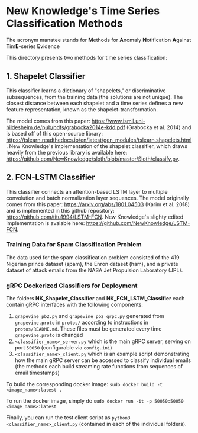 # New Knowledge's Time Series Classification Methods

The acronym manatee stands for **M**ethods for **A**nomaly **N**otification **A**gainst **T**im**E**-series **E**vidence

This directory presents two methods for time series classification:

## 1. Shapelet Classifier

This classifier learns a dictionary of "shapelets," or discriminative subsequences, from the training data (the solutions are not unique). The closest distance between each shapelet and a time series defines a new feature representation, known as the shapelet-transformation. 

The model comes from this paper: https://www.ismll.uni-hildesheim.de/pub/pdfs/grabocka2014e-kdd.pdf (Grabocka et al. 2014) and is based off of this open-source library: https://tslearn.readthedocs.io/en/latest/gen_modules/tslearn.shapelets.html. New Knowledge's implementation of the shapelet classifier, which draws heavily from the previous library is available here: https://github.com/NewKnowledge/sloth/blob/master/Sloth/classify.py.

## 2. FCN-LSTM Classifier

This classifier connects an attention-based LSTM layer to multiple convolution and batch normalization layer sequences. The model originally comes from this paper: https://arxiv.org/abs/1801.04503 (Karim et al. 2018) and is implemented in this github repository: https://github.com/titu1994/LSTM-FCN. New Knowledge's slighty edited implementation is avaiable here: https://github.com/NewKnowledge/LSTM-FCN.

### Training Data for Spam Classification Problem

The data used for the spam classification problem consisted of the 419 Nigerian prince dataset (spam), the Enron dataset (ham), and a private dataset of attack emails from the NASA Jet Propulsion Laboratory (JPL). 

### gRPC Dockerized Classifiers for Deployment

The folders **NK_Shapelet_Classifier** and **NK_FCN_LSTM_Classifier** each contain gRPC interfaces with the following components:

1) `grapevine_pb2.py` and `grapevine_pb2_grpc.py` generated from `grapevine.proto` in `protos/` according to instructions in `protos/README.md`. These files must be generated every time `grapevine.proto` is changed
2) `<classifier_name>_server.py` which is the main gRPC server, serving on port `50050` (configurable via `config.ini`)
3) `<classifier_name>_client.py` which is an example script demonstrating how the main gRPC server can be accessed to classify individual emails (the methods each build streaming rate functions from sequences of email timestamps)
 
To build the corresponding docker image:
`sudo docker build -t <image_name>:latest .`

To run the docker image, simply do
`sudo docker run -it -p 50050:50050 <image_name>:latest`

Finally, you can run the test client script as `python3 <classifier_name>_client.py` (contained in each of the individual folders).

